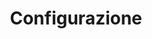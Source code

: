 ---
title: "Configurazione"
weight: 80
description: >
  Risorse che fornisce Kubernetes per configurare i Pods.
---